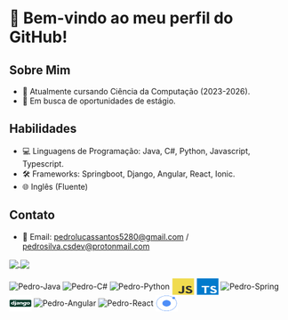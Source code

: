 # 👋 Bem-vindo ao meu perfil do GitHub!

## Sobre Mim
- 🌱 Atualmente cursando Ciência da Computação (2023-2026).
- 🔭 Em busca de oportunidades de estágio.

## Habilidades
- 💻 Linguagens de Programação: Java, C#, Python, Javascript, Typescript.
- 🛠️ Frameworks: Springboot, Django, Angular, React, Ionic.
- 🌐 Inglês (Fluente)

## Contato
- 📧 Email: pedrolucassantos5280@gmail.com / pedrosilva.csdev@protonmail.com

<div display="flex">
<a href="https://github.com/anuraghazra/github-readme-stats">
  <img height=170 align="center" src="https://github-readme-stats.vercel.app/api?username=PedroSilvaCsDEV&theme=dark&show_icons=true" />
</a>
<a href="https://github.com/anuraghazra/convoychat">
  <img height=170 align="center" src="https://github-readme-stats.vercel.app/api/top-langs?username=PedroSilvaCsDEV&layout=compact&langs_count=8&card_width=320&theme=dark" />
</a>
</div>

<br>

<div display = "flex">
  <img align="center" alt="Pedro-Java" height="30" width="40" src="https://cdn.jsdelivr.net/gh/devicons/devicon/icons/java/java-original.svg" />
  <img align="center" alt="Pedro-C#" height="30" width="40" src="https://cdn.jsdelivr.net/gh/devicons/devicon/icons/csharp/csharp-original.svg" />
  <img align="center" alt="Pedro-Python" height="30" width="40" src="https://cdn.jsdelivr.net/gh/devicons/devicon/icons/python/python-original.svg" />
  <img align="center" alt="Pedro-Js" height="30" width="40" src="https://raw.githubusercontent.com/devicons/devicon/master/icons/javascript/javascript-original.svg"/>
  <img align="center" alt="Pedro-Ts" height="30" width="40" src="https://raw.githubusercontent.com/devicons/devicon/master/icons/typescript/typescript-original.svg"/>
  <img align="center" alt="Pedro-Spring" height="30" width="40" src="https://cdn.jsdelivr.net/gh/devicons/devicon/icons/spring/spring-original.svg" />
  <img align="center" alt="Pedro-Django" height="30" width="40" src="https://raw.githubusercontent.com/devicons/devicon/master/icons/django/django-original.svg" />
  <img align="center" alt="Pedro-Angular" height="30" width="40" src="https://cdn.jsdelivr.net/gh/devicons/devicon/icons/angular/angular-original.svg" />
  <img align="center" alt="Pedro-React" height="30" width="40" src="https://cdn.jsdelivr.net/gh/devicons/devicon/icons/react/react-original.svg" />
  <img align="center" alt="Pedro-Ionic" height="30" width="40" src="https://raw.githubusercontent.com/devicons/devicon/master/icons/ionic/ionic-original.svg"/>
</div>
